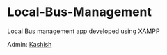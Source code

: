 # Local-Bus-Management

Local Bus management app developed using XAMPP

Admin: [Kashish](https://github.com/Kashish121)
